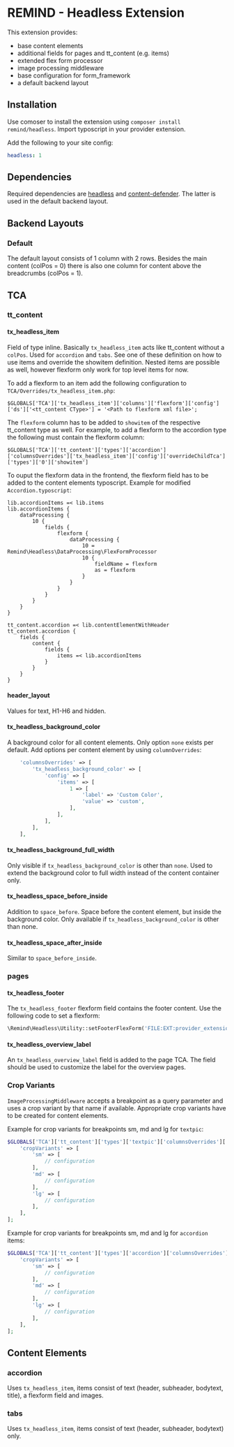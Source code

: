 # REMIND - Headless Extension

This extension provides:
- base content elements
- additional fields for pages and tt_content (e.g. items)
- extended flex form processor
- image processing middleware
- base configuration for form_framework
- a default backend layout


## Installation

Use comoser to install the extension using `composer install remind/headless`. Import typoscript in your provider extension.

Add the following to your site config:

```yaml
headless: 1
```

## Dependencies

Required dependencies are [headless](https://github.com/TYPO3-Headless/headless) and [content-defender](https://github.com/IchHabRecht/content_defender). The latter is used in the default backend layout.



## Backend Layouts

### Default

The default layout consists of 1 column with 2 rows. Besides the main content (colPos = 0) there is also one column for content above the breadcrumbs (colPos = 1).

## TCA

### tt_content

#### tx_headless_item

Field of type inline. Basically `tx_headless_item` acts like tt_content without a `colPos`. Used for `accordion` and `tabs`. See one of these definition on how to use items and override the showitem definition. Nested items are possible as well, however flexform only work for top level items for now.

To add a flexform to an item add the following configuration to `TCA/Overrides/tx_headless_item.php`:

```$GLOBALS['TCA']['tx_headless_item']['columns']['flexform']['config']['ds']['<tt_content CType>'] = '<Path to flexform xml file>';```

The `flexform` column has to be added to `showitem` of the respective tt_content type as well.
For example, to add a flexform to the accordion type the following must contain the flexform column:

```$GLOBALS['TCA']['tt_content']['types']['accordion']['columnsOverrides']['tx_headless_item']['config']['overrideChildTca']['types']['0']['showitem']```

To ouput the flexform data in the frontend, the flexform field has to be added to the content elements typoscript.
Example for modified `Accordion.typoscript`:

```
lib.accordionItems =< lib.items
lib.accordionItems {
    dataProcessing {
        10 {
            fields {
                flexform {
                    dataProcessing {
                        10 = Remind\Headless\DataProcessing\FlexFormProcessor
                        10 {
                            fieldName = flexform
                            as = flexform
                        }
                    }
                }
            }
        }
    }
}

tt_content.accordion =< lib.contentElementWithHeader
tt_content.accordion {
    fields {
        content {
            fields {
                items =< lib.accordionItems
            }
        }
    }
}
```

#### header_layout

Values for text, H1-H6 and hidden.

#### tx_headless_background_color

A background color for all content elements. Only option `none` exists per default. Add options per content element by using `columnOverrides`:

```php
    'columnsOverrides' => [
        'tx_headless_background_color' => [
            'config' => [
                'items' => [
                    1 => [
                        'label' => 'Custom Color',
                        'value' => 'custom',
                    ],
                ],
            ],
        ],
    ],
```



#### tx_headless_background_full_width

Only visible if `tx_headless_background_color` is other than `none`. Used to extend the background color to full width instead of the content container only.

#### tx_headless_space_before_inside

Addition to `space_before`. Space before the content element, but inside the background color. Only available if `tx_headless_background_color` is other than none.

#### tx_headless_space_after_inside

Similar to `space_before_inside`.

### pages

#### tx_headless_footer

The `tx_headless_footer` flexform field contains the footer content. Use the following code to set a flexform:

```php
\Remind\Headless\Utility::setFooterFlexForm('FILE:EXT:provider_extension/Configuration/FlexForms/Footer.xml');
```

#### tx_headless_overview_label

An `tx_headless_overview_label` field is added to the page TCA. The field should be used to customize the label for the overview pages.

### Crop Variants

`ImageProcessingMiddleware` accepts a breakpoint as a query parameter and uses a crop variant by that name if available. Appropriate crop variants have to be created for content elements.

Example for crop variants for breakpoints sm, md and lg for `textpic`:

```php
$GLOBALS['TCA']['tt_content']['types']['textpic']['columnsOverrides']['image']['config']['overrideChildTca']['columns']['crop']['config'] = [
	'cropVariants' => [
		'sm' => [
			// configuration
		],
		'md' => [
			// configuration
		],
		'lg' => [
			// configuration
		],
	],
];
```

Example for crop variants for breakpoints sm, md and lg for `accordion` items:

```php
$GLOBALS['TCA']['tt_content']['types']['accordion']['columnsOverrides']['tx_headless_item']['config']['overrideChildTca']['columns']['image']['config']['overrideChildTca']['columns']['crop']['config'] = [
	'cropVariants' => [
		'sm' => [
			// configuration
		],
		'md' => [
			// configuration
		],
		'lg' => [
			// configuration
		],
	],
];
```


## Content Elements

### accordion

Uses `tx_headless_item`, items consist of text (header, subheader, bodytext, title), a flexform field and images.

### tabs

Uses `tx_headless_item`, items consist of text (header, subheader, bodytext) only.
